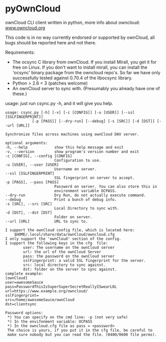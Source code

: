 pyOwnCloud
==========

ownCloud CLI client written in python, more info about owncloud: www.owncloud.org

This code is in no way currently endorsed or supported by ownCloud, all bugs should be reported here
and not there.

Requirements:
* The ocsync C library from ownCloud. If you install Mirall, you get it for free on Linux.
	If you don't want to install mirall, you can install the 'ocsync' binary package from the owncloud repo's.
        So far we have only successfully tested against 0.70.4 of the libocsync library.
* Python > 2.6 < 3 (patches welcome)
* An ownCloud server to sync with. (Presumably you already have one of these.)

usage: just run csync.py -h, and it will give you help.

    usage: csync.py [-h] [-v] [-c [CONFIG]] [-u [USER]] [--ssl [SSLFINGERPRINT]]
                [-p [PASS]] [--dry-run] [--debug] [-s [SRC]] [-d [DST]] [--url [URL]]
    
    Synchronize files across machines using ownCloud DAV server.
    
    optional arguments:
    -h, --help            show this help message and exit
    -v, --version         show program's version number and exit
    -c [CONFIG], --config [CONFIG]
                          Configuration to use.
    -u [USER], --user [USER]
                          Username on server.
    --ssl [SSLFINGERPRINT]
                          SSL fingerprint on server to accept.
    -p [PASS], --pass [PASS]
                          Password on server. You can also store this in
                          environment variable OCPASS.
    --dry-run             Dry Run, do not actually execute command.
    --debug               Print a bunch of debug info.
    -s [SRC], --src [SRC]
                          Local Directory to sync with.
    -d [DST], --dst [DST]
                          Folder on server.
    --url [URL]           URL to sync to.
    
    I support the ownCloud config file, which is located here:
        $HOME/.local/share/data/ownCloud/owncloud.cfg
    I only support the 'ownCloud' section of the config.
    I support the following keys in the cfg  file:
    	    user: The username on the ownCloud server
    	    url: the url of the ownCloud Server
    	    pass: the password on the ownCloud server
    	    sslFingerprint: a valid SSL fingerprint for the server.
    	    src: local directory to sync against.
    	    dst: folder on the server to sync against.
    complete example:
    [ownCloud]
    user=awesomeSauce
    pass=PasswordThisIsSuperSuperSecretReallyISwearLOL
    url=https://www.example.org/owncloud/
    sslFingerprint=
    src=/home/awesomeSauce/ownCloud
    dst=clientsync
    
    Password options:
     *) You can specify on the cmd line: -p (not very safe)
     *) In the envifonment variable: OCPASS
     *) In the owncloud.cfg file as pass = <password>
     The choice is yours, if you put it in the cfg file, be careful to 
     make sure nobody but you can read the file. (0400/0600 file perms).
